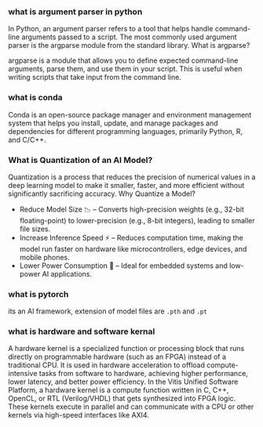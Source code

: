 ### what is argument parser in python
In Python, an argument parser refers to a tool that helps handle command-line arguments passed to a script. The most commonly used argument parser is the argparse module from the standard library.
What is argparse?

argparse is a module that allows you to define expected command-line arguments, parse them, and use them in your script. This is useful when writing scripts that take input from the command line.

### what is conda 
Conda is an open-source package manager and environment management system that helps you install, update, and manage packages and dependencies for different programming languages, primarily Python, R, and C/C++.

### What is Quantization of an AI Model?

Quantization is a process that reduces the precision of numerical values in a deep learning model to make it smaller, faster, and more efficient without significantly sacrificing accuracy.
Why Quantize a Model?

- Reduce Model Size 📉 – Converts high-precision weights (e.g., 32-bit floating-point) to lower-precision (e.g., 8-bit integers), leading to smaller file sizes.
- Increase Inference Speed ⚡ – Reduces computation time, making the model run faster on hardware like microcontrollers, edge devices, and mobile phones.
- Lower Power Consumption 🔋 – Ideal for embedded systems and low-power AI applications.

### what is pytorch 
its an AI framework, extension of model files are `.pth` and `.pt`

### what is hardware and software kernal
A hardware kernel is a specialized function or processing block that runs directly on programmable hardware (such as an FPGA) instead of a traditional CPU. It is used in hardware acceleration to offload compute-intensive tasks from software to hardware, achieving higher performance, lower latency, and better power efficiency. In the Vitis Unified Software Platform, a hardware kernel is a compute function written in C, C++, OpenCL, or RTL (Verilog/VHDL) that gets synthesized into FPGA logic. These kernels execute in parallel and can communicate with a CPU or other kernels via high-speed interfaces like AXI4.

